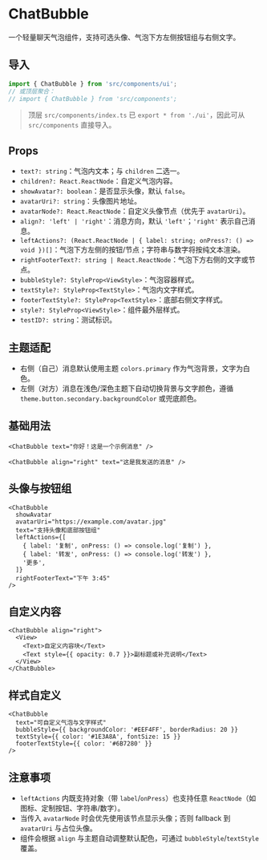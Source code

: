 # ChatBubble

一个轻量聊天气泡组件，支持可选头像、气泡下方左侧按钮组与右侧文字。

## 导入

```ts
import { ChatBubble } from 'src/components/ui';
// 或顶层聚合：
// import { ChatBubble } from 'src/components';
```

> 顶层 `src/components/index.ts` 已 `export * from './ui'`，因此可从 `src/components` 直接导入。

## Props

- `text?: string`：气泡内文本；与 `children` 二选一。
- `children?: React.ReactNode`：自定义气泡内容。
- `showAvatar?: boolean`：是否显示头像，默认 `false`。
- `avatarUri?: string`：头像图片地址。
- `avatarNode?: React.ReactNode`：自定义头像节点（优先于 `avatarUri`）。
- `align?: 'left' | 'right'`：消息方向，默认 `'left'`；`'right'` 表示自己消息。
- `leftActions?: (React.ReactNode | { label: string; onPress?: () => void })[]`：气泡下方左侧的按钮/节点；字符串与数字将按纯文本渲染。
- `rightFooterText?: string | React.ReactNode`：气泡下方右侧的文字或节点。
- `bubbleStyle?: StyleProp<ViewStyle>`：气泡容器样式。
- `textStyle?: StyleProp<TextStyle>`：气泡内文字样式。
- `footerTextStyle?: StyleProp<TextStyle>`：底部右侧文字样式。
- `style?: StyleProp<ViewStyle>`：组件最外层样式。
- `testID?: string`：测试标识。

## 主题适配
- 右侧（自己）消息默认使用主题 `colors.primary` 作为气泡背景，文字为白色。
- 左侧（对方）消息在浅色/深色主题下自动切换背景与文字颜色，遵循 `theme.button.secondary.backgroundColor` 或兜底颜色。

## 基础用法

```tsx
<ChatBubble text="你好！这是一个示例消息" />

<ChatBubble align="right" text="这是我发送的消息" />
```

## 头像与按钮组

```tsx
<ChatBubble
  showAvatar
  avatarUri="https://example.com/avatar.jpg"
  text="支持头像和底部按钮组"
  leftActions={[
    { label: '复制', onPress: () => console.log('复制') },
    { label: '转发', onPress: () => console.log('转发') },
    '更多',
  ]}
  rightFooterText="下午 3:45"
/>
```

## 自定义内容

```tsx
<ChatBubble align="right">
  <View>
    <Text>自定义内容块</Text>
    <Text style={{ opacity: 0.7 }}>副标题或补充说明</Text>
  </View>
</ChatBubble>
```

## 样式自定义

```tsx
<ChatBubble
  text="可自定义气泡与文字样式"
  bubbleStyle={{ backgroundColor: '#EEF4FF', borderRadius: 20 }}
  textStyle={{ color: '#1E3A8A', fontSize: 15 }}
  footerTextStyle={{ color: '#6B7280' }}
/>
```

## 注意事项
- `leftActions` 内既支持对象（带 `label`/`onPress`）也支持任意 `ReactNode`（如图标、定制按钮、字符串/数字）。
- 当传入 `avatarNode` 时会优先使用该节点显示头像；否则 fallback 到 `avatarUri` 与占位头像。
- 组件会根据 `align` 与主题自动调整默认配色，可通过 `bubbleStyle`/`textStyle` 覆盖。